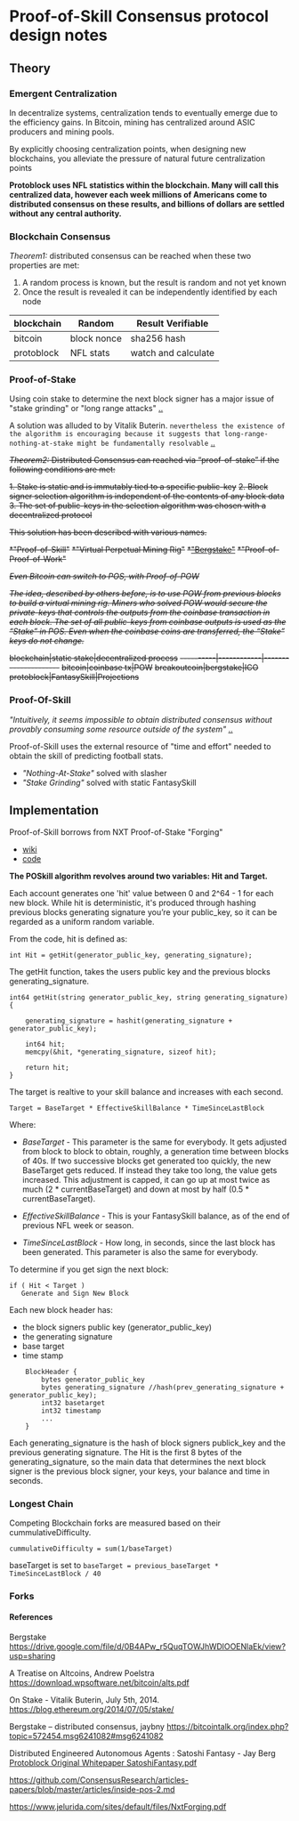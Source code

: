 Proof-of-Skill Consensus protocol design notes 
==============================================

## Theory

### Emergent Centralization 
In decentralize systems, centralization tends to eventually emerge due to the efficiency gains. In Bitcoin, mining has centralized around ASIC producers and mining pools.  

By explicitly choosing centralization points, when designing new blockchains, you alleviate the pressure of natural future centralization points

**Protoblock uses NFL statistics within the blockchain. Many will call this centralized data, however each week millions of Americans come to distributed consensus on these results, and billions of dollars are settled without any central authority.**

### Blockchain Consensus 
*Theorem1:* distributed consensus can be reached when these two properties are met:

1. A random process is known, but the result is random and not yet known  
2. Once the result is revealed it can be independently identified by each node

 blockchain | Random | Result Verifiable
------------| ------ | -------------
bitcoin | block nonce | sha256 hash
protoblock | NFL stats| watch and calculate

### Proof-of-Stake 

Using coin stake to determine the next block signer has a major issue of "stake grinding" or "long range attacks" [..][2]

A solution was alluded to by Vitalik Buterin. 
```` nevertheless the existence of the algorithm is encouraging because it suggests that long-range-nothing-at-stake might be fundamentally resolvable ```` [..][2]


~~*Theorem2:* Distributed Consensus can reached via “proof-of-stake” if the following conditions are met:~~

~~1. Stake is static and is immutably tied to a specific public-key~~
~~2. Block signer selection algorithm is independent of the contents of any block data~~
~~3. The set of public-keys in the selection algorithm was chosen with a decentralized protocol~~
 
~~This solution has been described with various names.~~

 ~~*"Proof-of-Skill"~~
 ~~*"Virtual Perpetual Mining Rig"~~
 ~~*["Bergstake"](https://bitcointalk.org/index.php?topic=572454.msg6241082#msg6241082)~~
 ~~*"Proof-of-Proof-of-Work"~~ 

~~*Even Bitcoin can switch to POS, with Proof-of-POW*~~

~~_The idea, described by others before, is to use POW from previous blocks to build a virtual mining rig. Miners who solved POW would secure the private-keys that controls the outputs from the coinbase transaction in each block. The set of all public-keys from coinbase outputs is used as the “Stake” in POS. Even when the coinbase coins are transferred, the “Stake” keys do not change._~~


~~blockchain|static stake|decentralized process~~
~~----------|------------|---------------------~~
~~bitcoin|coinbase tx|POW~~
~~breakoutcoin|bergstake|ICO~~
~~protoblock|FantasySkill|Projections~~

### Proof-Of-Skill 
_"Intuitively, it seems impossible to obtain distributed consensus without provably consuming some resource outside of the system"_ [..][1]

Proof-of-Skill uses the external resource of "time and effort" needed to obtain the skill of predicting football stats. 

* *"Nothing-At-Stake"* solved with slasher  
* *"Stake Grinding"* solved with static FantasySkill 

## Implementation 

Proof-of-Skill borrows from NXT Proof-of-Stake "Forging"  

* [wiki](http://nxtwiki.org/wiki/Forging)
* [code](https://github.com/Blackcomb/nxt/blob/master/src/java/nxt/Generator.java)


**The POSkill algorithm revolves around two variables: Hit and Target.**

Each account generates one 'hit' value between 0 and 2^64 - 1 for each new block. While hit is deterministic, it's produced through hashing previous blocks generating signature you’re your public_key, so it can be regarded as a uniform random variable.

From the code, hit is defined as:

````
int Hit = getHit(generator_public_key, generating_signature);
````

The getHit function, takes the users public key and the previous blocks generating_signature. 

````
int64 getHit(string generator_public_key, string generating_signature) {
    
    generating_signature = hashit(generating_signature + generator_public_key);
    
    int64 hit;
    memcpy(&hit, *generating_signature, sizeof hit);
    
    return hit;
}
````

The target is realtive to your skill balance and increases with each second.  
````
Target = BaseTarget * EffectiveSkillBalance * TimeSinceLastBlock
````

Where:

* _BaseTarget_ - This parameter is the same for everybody. It gets adjusted from block to block to obtain, roughly, a generation time between blocks of 40s. If two successive blocks get generated too quickly, the new BaseTarget gets reduced. If instead they take too long, the value gets increased. This adjustment is capped, it can go up at most twice as much (2 * currentBaseTarget) and down at most by half (0.5 * currentBaseTarget).

* _EffectiveSkillBalance_ - This is your FantasySkill balance, as of the end of previous NFL week or season. 

* _TimeSinceLastBlock_ - How long, in seconds, since the last block has been generated. This parameter is also the same for everybody.

To determine if you get sign the next block: 

````
if ( Hit < Target )
   Generate and Sign New Block 
````

Each new block header has: 

* the block signers public key (generator_public_key)
* the generating signature 
* base target
* time stamp

````
    BlockHeader {
	    bytes generator_public_key
	    bytes generating_signature //hash(prev_generating_signature + generator_public_key);
	    int32 basetarget
	    int32 timestamp
	    ...
	}
````

Each generating_signature is the hash of block signers publick_key and the previous generating signature. The Hit is the first 8 bytes of the generating_signature, so the main data that determines the next block signer is the previous block signer, your keys, your balance and time in seconds.  

###  Longest Chain

Competing Blockchain forks are measured based on their cummulativeDifficulty.  

````cummulativeDifficulty = sum(1/baseTarget)````

baseTarget is set to
````baseTarget = previous_baseTarget * TimeSinceLastBlock / 40````

### Forks


#### References
Bergstake <https://drive.google.com/file/d/0B4APw_r5QuqTOWJhWDlOOENlaEk/view?usp=sharing>

A Treatise on Altcoins, Andrew Poelstra
<https://download.wpsoftware.net/bitcoin/alts.pdf>

On Stake - Vitalik Buterin, July 5th, 2014.
<https://blog.ethereum.org/2014/07/05/stake/>

Bergstake – distributed consensus, jaybny
<https://bitcointalk.org/index.php?topic=572454.msg6241082#msg6241082>

Distributed Engineered Autonomous Agents : Satoshi Fantasy - Jay Berg
[Protoblock Original Whitepaper SatoshiFantasy.pdf](http://protoblock.com/Protoblock_Original_Whitepaper-SatoshiFantasy.pdf)

[1]: https://download.wpsoftware.net/bitcoin/alts.pdf
[2]: https://blog.ethereum.org/2014/07/05/stake/



<https://github.com/ConsensusResearch/articles-papers/blob/master/articles/inside-pos-2.md>

https://www.jelurida.com/sites/default/files/NxtForging.pdf



